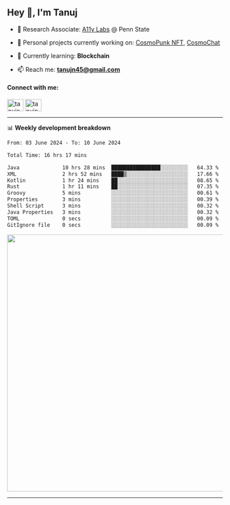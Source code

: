 <h2>Hey 👋, I'm Tanuj</h2>

- 🔬 Research Associate: [A11y Labs](https://a11y.ist.psu.edu/) @ Penn State 

- 🔭 Personal projects currently working on: [CosmoPunk NFT](https://github.com/tanujn45/CosmoNFT), [CosmoChat](https://github.com/tanujn45/CosmoChat)

- 🌱 Currently learning: **Blockchain**

- 📫 Reach me: **tanujn45@gmail.com**

<h4 align="left">Connect with me:</h4>
<p align="left">
<a href="https://twitter.com/tanujn45" target="blank"><img align="center" src="https://raw.githubusercontent.com/rahuldkjain/github-profile-readme-generator/master/src/images/icons/Social/twitter.svg" alt="tanujn45" height="28" width="38" /></a>
<a href="https://linkedin.com/in/tanujn45" target="blank"><img align="center" src="https://raw.githubusercontent.com/rahuldkjain/github-profile-readme-generator/master/src/images/icons/Social/linked-in-alt.svg" alt="tanujn45" height="28" width="38" /></a>
</p>

-------

📊 **Weekly development breakdown**
<!--START_SECTION:waka-->

```txt
From: 03 June 2024 - To: 10 June 2024

Total Time: 16 hrs 17 mins

Java              10 hrs 28 mins  ████████████████░░░░░░░░░   64.33 %
XML               2 hrs 52 mins   ████▒░░░░░░░░░░░░░░░░░░░░   17.66 %
Kotlin            1 hr 24 mins    ██░░░░░░░░░░░░░░░░░░░░░░░   08.65 %
Rust              1 hr 11 mins    ██░░░░░░░░░░░░░░░░░░░░░░░   07.35 %
Groovy            5 mins          ░░░░░░░░░░░░░░░░░░░░░░░░░   00.61 %
Properties        3 mins          ░░░░░░░░░░░░░░░░░░░░░░░░░   00.39 %
Shell Script      3 mins          ░░░░░░░░░░░░░░░░░░░░░░░░░   00.32 %
Java Properties   3 mins          ░░░░░░░░░░░░░░░░░░░░░░░░░   00.32 %
TOML              0 secs          ░░░░░░░░░░░░░░░░░░░░░░░░░   00.09 %
GitIgnore file    0 secs          ░░░░░░░░░░░░░░░░░░░░░░░░░   00.09 %
```

<!--END_SECTION:waka-->

<img src="https://wakatime.com/share/@018e9abd-1aa4-4aa6-9db7-5ca3b999e810/4650b67a-98aa-46b4-b598-3d8a2451f0df.svg" width="600"/>

-------
